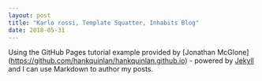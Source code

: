 ```yaml
---
layout: post
title: "Karlo rossi, Template Squatter, Inhabits Blog"
date: 2018-05-31
---
```


Using the GitHub Pages tutorial example provided by [Jonathan McGlone] (https://github.com/hankquinlan/hankquinlan.github.io) - powered by [Jekyll](http://jekyllrb.com) and I can use Markdown to author my posts.  
